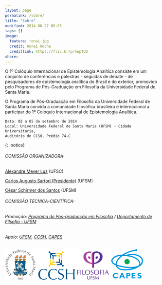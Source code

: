 ```yaml
---
layout: page
permalink: /sobre/
title: "Sobre"
modified: 2014-06-27 05:25
tags: []
image:
  feature: ronai.jpg
  credit: Ronai Rocha
  creditlink: https://flic.kr/p/hepTU3
share: 
---
```


O 1º Colóquio Internacional de Epistemologia Analítica consiste em um conjunto de conferências e palestras - seguidas de debate - de pesquisadores de epistemologia analítica do Brasil e do exterior, promovido pelo Programa de Pós-Graduação em Filosofia da Universidade Federal de Santa Maria.	 	 

O Programa de Pós-Graduação em Filosofia da Universidade Federal de Santa Maria convida a comunidade filosófica brasileira e internacional a participar do 1º Colóquio Internacional de Epistemologia Analítica.

	Data: 02 a 05 de setembro de 2014	
	Local: Universidade Federal de Santa Maria (UFSM) - Cidade Universitária, 
	Auditório do CCSH, Prédio 74-C
{: .notice}

###### COMISSÃO ORGANIZADORA:
[Alexandre Meyer Luz](http://lattes.cnpq.br/0299421437669387) (UFSC)

[Carlos Augusto Sartori (Presidente)](http://lattes.cnpq.br/6830220445412069) (UFSM)

[César Schirmer dos Santos](http://lattes.cnpq.br/4518010795079534) (UFSM)


###### COMISSÃO TÉCNICA-CIENTÍFICA:



###### Promoção: [Programa de Pós-graduação em Filosofia](http://w3.ufsm.br/ppgf/) / [Departamento de Filsofia - UFSM](http://w3.ufsm.br/filosofia/)

###### Apoio: [UFSM](http://site.ufsm.br), [CCSH](http://sites.multiweb.ufsm.br/ccsh/), [CAPES](http://www.capes.gov.br)

![Smaller icon](https://raw.githubusercontent.com/eventosfilosofiaufsm/coloquioepistemologia/gh-pages/images/logos.png)

<!-- <figure>
	<a href="https://raw.githubusercontent.com/eventosfilosofiaufsm/coloquioepistemologia/gh-pages/images/logos.png"><img src="https://raw.githubusercontent.com/eventosfilosofiaufsm/coloquioepistemologia/gh-pages/images/logos.png"></a>
</figure> -->
